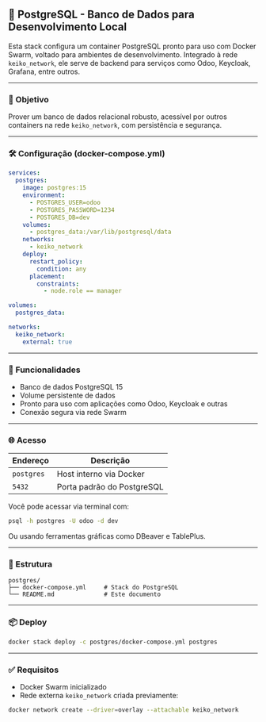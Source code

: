## 🐘 PostgreSQL - Banco de Dados para Desenvolvimento Local

Esta stack configura um container PostgreSQL pronto para uso com Docker Swarm, voltado para ambientes de desenvolvimento. Integrado à rede `keiko_network`, ele serve de backend para serviços como Odoo, Keycloak, Grafana, entre outros.

---

### 🎯 Objetivo

Prover um banco de dados relacional robusto, acessível por outros containers na rede `keiko_network`, com persistência e segurança.

---

### 🛠️ Configuração (docker-compose.yml)

```yaml
services:
  postgres:
    image: postgres:15
    environment:
      - POSTGRES_USER=odoo
      - POSTGRES_PASSWORD=1234
      - POSTGRES_DB=dev
    volumes:
      - postgres_data:/var/lib/postgresql/data
    networks:
      - keiko_network
    deploy:
      restart_policy:
        condition: any
      placement:
        constraints:
          - node.role == manager

volumes:
  postgres_data:

networks:
  keiko_network:
    external: true
```

---

### 🧩 Funcionalidades

* Banco de dados PostgreSQL 15
* Volume persistente de dados
* Pronto para uso com aplicações como Odoo, Keycloak e outras
* Conexão segura via rede Swarm

---

### 🌐 Acesso

| Endereço   | Descrição                  |
| ---------- | -------------------------- |
| `postgres` | Host interno via Docker    |
| `5432`     | Porta padrão do PostgreSQL |

Você pode acessar via terminal com:

```bash
psql -h postgres -U odoo -d dev
```

Ou usando ferramentas gráficas como DBeaver e TablePlus.

---

### 📁 Estrutura

```
postgres/
├── docker-compose.yml     # Stack do PostgreSQL
└── README.md              # Este documento
```

---

### 📦 Deploy

```bash
docker stack deploy -c postgres/docker-compose.yml postgres
```

---

### ✅ Requisitos

* Docker Swarm inicializado
* Rede externa `keiko_network` criada previamente:

```bash
docker network create --driver=overlay --attachable keiko_network
```
